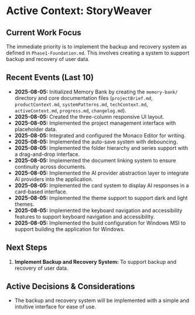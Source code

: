 # Active Context: StoryWeaver

## Current Work Focus
The immediate priority is to implement the backup and recovery system as defined in `Phase1-Foundation.md`. This involves creating a system to support backup and recovery of user data.

## Recent Events (Last 10)
- **2025-08-05:** Initialized Memory Bank by creating the `memory-bank/` directory and core documentation files (`projectBrief.md`, `productContext.md`, `systemPatterns.md`, `techContext.md`, `activeContext.md`, `progress.md`, `changelog.md`).
- **2025-08-05:** Created the three-column responsive UI layout.
- **2025-08-05:** Implemented the project management interface with placeholder data.
- **2025-08-05:** Integrated and configured the Monaco Editor for writing.
- **2025-08-05:** Implemented the auto-save system with debouncing.
- **2025-08-05:** Implemented the folder hierarchy and series support with a drag-and-drop interface.
- **2025-08-05:** Implemented the document linking system to ensure continuity across documents.
- **2025-08-05:** Implemented the AI provider abstraction layer to integrate AI providers into the application.
- **2025-08-05:** Implemented the card system to display AI responses in a card-based interface.
- **2025-08-05:** Implemented the theme support to support dark and light themes.
- **2025-08-05:** Implemented the keyboard navigation and accessibility features to support keyboard navigation and accessibility.
- **2025-08-05:** Implemented the build configuration for Windows MSI to support building the application for Windows.

## Next Steps
1. **Implement Backup and Recovery System:** To support backup and recovery of user data.

## Active Decisions & Considerations
- The backup and recovery system will be implemented with a simple and intuitive interface for ease of use.
